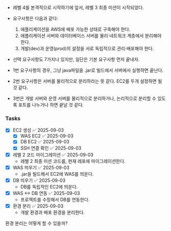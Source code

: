 - 레벨 4를 본격적으로 시작하기에 앞서, 레벨 3 최종 미션이 시작되었다.
- 요구사항은 다음과 같다:
	1. 애플리케이션을 AWS에 배포 가능한 상태로 구축해야 한다.
	2. 애플리케이션 서버와 데이터베이스 서버를 물리·네트워크 계층에서 분리해야 한다.
	3. 개발(dev)과 운영(prod)의 설정을 서로 독립적으로 관리·배포해야 한다.

- 선택 요구사항도 7가지나 있지만, 일단은 기본 요구사항 먼저 끝내자.
- 1번 요구사항의 경우, 그냥 java파일을 .jar로 빌드에서 서버에서 실행하면 끝난다.
- 2번 요구사항은 서버를 물리적으로 분리하라는 뜻 같다. EC2를 두개 설정하면 될 것 같다.
- 3번은 개발 서버와 운영 서버를 물리적으로 분리하거나, 논리적으로 분리할 수 있도록 포트를 나누거나 하면 끝날 것 같다.


### Tasks
 - [x] EC2 생성 ✅ 2025-09-03
	 - [x] WAS EC2 ✅ 2025-09-03
	 - [x] DB EC2 ✅ 2025-09-03
	 - [x] SSH 연결 확인 ✅ 2025-09-03
- [x] 레벨 2 코드 마이그레이션 ✅ 2025-09-03
	- 레벨 2 최종 미션 코드를, 현재 레포에 마이그레이션한다.
- [x] WAS 띄우기 ✅ 2025-09-03
	- .jar을 빌드해서 EC2에 WAS를 띄운다.
- [x] DB 띄우기 ✅ 2025-09-03
	- DB를 독립적인 EC2에 띄운다.
- [x] WAS <-> DB 연동 ✅ 2025-09-03
	- 프로젝트를 수정해서 DB를 연동한다.
- [x] 환경 분리 ✅ 2025-09-03
	- 개발 환경과 배포 환경을 분리한다.



환경 분리는 어떻게 할 수 있을까?

